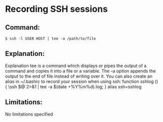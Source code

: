 # Recording SSH sessions

## Command:
```
$ ssh -l USER HOST | tee -a /path/to/file
```

## Explanation:
Explanation
tee is a command which displays or pipes the output of a command and copies it into a file or a variable.
The -a option appends the output to the end of file instead of writing over it.
You can also create an alias in ~/.bashrc to record your session when using ssh:
function sshlog () { \ssh $@ 2>&1 | tee -a $(date +%Y%m%d).log; }
alias ssh=sshlog

## Limitations:
No limitations specified

